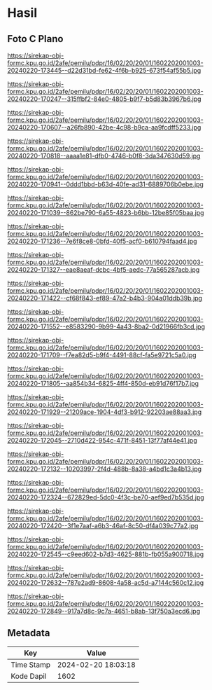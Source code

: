 # Hasil

## Foto C Plano

https://sirekap-obj-formc.kpu.go.id/2afe/pemilu/pdpr/16/02/20/20/01/1602202001003-20240220-173445--d22d31bd-fe62-4f6b-b925-673f54af55b5.jpg

https://sirekap-obj-formc.kpu.go.id/2afe/pemilu/pdpr/16/02/20/20/01/1602202001003-20240220-170247--315ffbf2-84e0-4805-b9f7-b5d83b3967b6.jpg

https://sirekap-obj-formc.kpu.go.id/2afe/pemilu/pdpr/16/02/20/20/01/1602202001003-20240220-170607--a26fb890-42be-4c98-b9ca-aa9fcdff5233.jpg

https://sirekap-obj-formc.kpu.go.id/2afe/pemilu/pdpr/16/02/20/20/01/1602202001003-20240220-170818--aaaa1e81-dfb0-4746-b0f8-3da347630d59.jpg

https://sirekap-obj-formc.kpu.go.id/2afe/pemilu/pdpr/16/02/20/20/01/1602202001003-20240220-170941--0ddd1bbd-b63d-40fe-ad31-6889706b0ebe.jpg

https://sirekap-obj-formc.kpu.go.id/2afe/pemilu/pdpr/16/02/20/20/01/1602202001003-20240220-171039--862be790-6a55-4823-b6bb-12be85f05baa.jpg

https://sirekap-obj-formc.kpu.go.id/2afe/pemilu/pdpr/16/02/20/20/01/1602202001003-20240220-171236--7e6f8ce8-0bfd-40f5-acf0-b610794faad4.jpg

https://sirekap-obj-formc.kpu.go.id/2afe/pemilu/pdpr/16/02/20/20/01/1602202001003-20240220-171327--eae8aeaf-dcbc-4bf5-aedc-77a565287acb.jpg

https://sirekap-obj-formc.kpu.go.id/2afe/pemilu/pdpr/16/02/20/20/01/1602202001003-20240220-171422--cf68f843-ef89-47a2-b4b3-904a01ddb39b.jpg

https://sirekap-obj-formc.kpu.go.id/2afe/pemilu/pdpr/16/02/20/20/01/1602202001003-20240220-171552--e8583290-9b99-4a43-8ba2-0d21966fb3cd.jpg

https://sirekap-obj-formc.kpu.go.id/2afe/pemilu/pdpr/16/02/20/20/01/1602202001003-20240220-171709--f7ea82d5-b9f4-4491-88cf-fa5e9721c5a0.jpg

https://sirekap-obj-formc.kpu.go.id/2afe/pemilu/pdpr/16/02/20/20/01/1602202001003-20240220-171805--aa854b34-6825-4ff4-850d-eb91d76f17b7.jpg

https://sirekap-obj-formc.kpu.go.id/2afe/pemilu/pdpr/16/02/20/20/01/1602202001003-20240220-171929--21209ace-1904-4df3-b912-92203ae88aa3.jpg

https://sirekap-obj-formc.kpu.go.id/2afe/pemilu/pdpr/16/02/20/20/01/1602202001003-20240220-172045--2710d422-954c-471f-8451-13f77af44e41.jpg

https://sirekap-obj-formc.kpu.go.id/2afe/pemilu/pdpr/16/02/20/20/01/1602202001003-20240220-172132--10203997-2f4d-488b-8a38-a4bd1c3a4b13.jpg

https://sirekap-obj-formc.kpu.go.id/2afe/pemilu/pdpr/16/02/20/20/01/1602202001003-20240220-172324--672829ed-5dc0-4f3c-be70-aef9ed7b535d.jpg

https://sirekap-obj-formc.kpu.go.id/2afe/pemilu/pdpr/16/02/20/20/01/1602202001003-20240220-172420--3f1e7aaf-a6b3-46af-8c50-df4a039c77a2.jpg

https://sirekap-obj-formc.kpu.go.id/2afe/pemilu/pdpr/16/02/20/20/01/1602202001003-20240220-172545--c9eed602-b7d3-4625-881b-fb055a900718.jpg

https://sirekap-obj-formc.kpu.go.id/2afe/pemilu/pdpr/16/02/20/20/01/1602202001003-20240220-172632--787e2ad9-8608-4a58-ac5d-a7144c560c12.jpg

https://sirekap-obj-formc.kpu.go.id/2afe/pemilu/pdpr/16/02/20/20/01/1602202001003-20240220-172849--917a7d8c-9c7a-4651-b8ab-13f750a3ecd6.jpg


## Metadata

| Key        | Value               |
| ---------- | ------------------- |
| Time Stamp | 2024-02-20 18:03:18 |
| Kode Dapil | 1602                |



